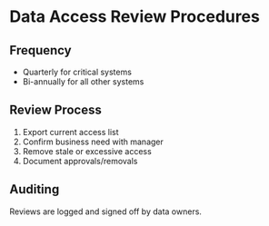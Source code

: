 # Data Access Review Procedures

## Frequency
- Quarterly for critical systems
- Bi-annually for all other systems

## Review Process
1. Export current access list
2. Confirm business need with manager
3. Remove stale or excessive access
4. Document approvals/removals

## Auditing
Reviews are logged and signed off by data owners.
